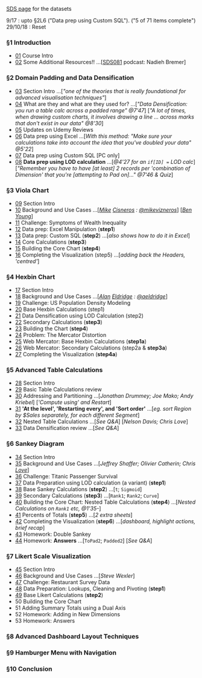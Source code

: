 [SDS page](https://www.superdatascience.com/tableau-expert-top-visualization-techniques-tableau-10-download-practice-datasets/) for the datasets

9/17 : upto §2L6 ("Data prep using Custom SQL"). ("5 of 71 items complete")
29/10/18 : Reset


### §1 Introduction

* [01](https://www.udemy.com/mastering-top-visualization-techniques-in-tableau/learn/v4/t/lecture/7766990?start=0) Course Intro
* [02](https://www.udemy.com/mastering-top-visualization-techniques-in-tableau/learn/v4/t/lecture/9237292?start=0) Some Additional Resources!! ...[[SDS081](https://www.superdatascience.com/data-visualization-training/) podcast: Nadieh Bremer]


### §2 Domain Padding and Data Densification

* [03](https://www.udemy.com/mastering-top-visualization-techniques-in-tableau/learn/v4/t/lecture/7774428?start=0) Section Intro ...[*"one of the theories that is really foundational for advanced visualisation techniques"*]
* [04](https://www.udemy.com/mastering-top-visualization-techniques-in-tableau/learn/v4/t/lecture/7774634?start=0) What are they and what are they used for? ...[*"Data Densification: you run a table calc across a padded range" @7'47*] [*"A lot of times, when drawing custom charts, it involves drawing a line ... across marks that don't exist in our data" @8'30*]
* [05](https://www.udemy.com/mastering-top-visualization-techniques-in-tableau/learn/v4/t/lecture/12497728?start=0) Updates on Udemy Reviews
* [06](https://www.udemy.com/mastering-top-visualization-techniques-in-tableau/learn/v4/t/lecture/7776220?start=0) Data prep using Excel ...[*With this method: "Make sure your calculations take into account the idea that you've doubled your data" @5'22*]
* [07](https://www.udemy.com/mastering-top-visualization-techniques-in-tableau/learn/v4/t/lecture/7776222?start=0) Data prep using Custom SQL [PC only]
* [08](https://www.udemy.com/mastering-top-visualization-techniques-in-tableau/learn/v4/t/lecture/7776228?start=0) **Data prep using LOD calculation** ...[*@4'27 for an `if[ID] =` LOD calc*] [*"Remember you have to have [at least] 2 records per 'combination of Dimension' that you're [attempting to Pad on]..." @7'46 & Quiz*]


### §3 Viola Chart

* [09](https://www.udemy.com/mastering-top-visualization-techniques-in-tableau/learn/v4/t/lecture/7776244?start=0) Section Intro
* [10](https://www.udemy.com/mastering-top-visualization-techniques-in-tableau/learn/v4/t/lecture/7776250?start=0) Background and Use Cases ...[*[Mike](https://www.mikevizneros.com/single-post/2017/03/29/Not-a-Violin-Chart) [Cisneros](https://public.tableau.com/profile/mikevizneros#!/) : [@mikevizneros](https://twitter.com/mikevizneros)*] [*[Ben Young](https://public.tableau.com/profile/ben.young#!/)*]
* [11](https://www.udemy.com/mastering-top-visualization-techniques-in-tableau/learn/v4/t/lecture/7776252?start=0) Challenge: Symptoms of Wealth Inequality
* [12](https://www.udemy.com/mastering-top-visualization-techniques-in-tableau/learn/v4/t/lecture/7776254?start=0) Data prep: Excel Manipulation (**step1**)
* [13](https://www.udemy.com/mastering-top-visualization-techniques-in-tableau/learn/v4/t/lecture/7776256?start=0) Data prep: Custom SQL (**step2**) ...[*also shows how to do it in Excel*]
* [14](https://www.udemy.com/mastering-top-visualization-techniques-in-tableau/learn/v4/t/lecture/7776258?start=0) Core Calculations (**step3**)
* [15](https://www.udemy.com/mastering-top-visualization-techniques-in-tableau/learn/v4/t/lecture/7776260?start=0) Building the Core Chart (**step4**)
* [16](https://www.udemy.com/mastering-top-visualization-techniques-in-tableau/learn/v4/t/lecture/7776262?start=0) Completing the Visualization (step5) ...[*adding back the Headers, 'centred'*]


### §4 Hexbin Chart

* [17](https://www.udemy.com/mastering-top-visualization-techniques-in-tableau/learn/v4/t/lecture/7776270?start=0) Section Intro
* [18](https://www.udemy.com/mastering-top-visualization-techniques-in-tableau/learn/v4/t/lecture/7776272?start=0) Background and Use Cases ...[*[Alan](https://blog.databender.net/?s=hex) [Eldridge](https://public.tableau.com/profile/alan.e#!/) : [@aeldridge](https://twitter.com/aeldridge)*]
* [19](https://www.udemy.com/mastering-top-visualization-techniques-in-tableau/learn/v4/t/lecture/7776274?start=0) Challenge: US Population Density Modeling
* [20](https://www.udemy.com/mastering-top-visualization-techniques-in-tableau/learn/v4/t/lecture/7776276?start=0) Base Hexbin Calculations (step1)
* [21](https://www.udemy.com/mastering-top-visualization-techniques-in-tableau/learn/v4/t/lecture/7776278?start=0) Data Densification using LOD Calculation (step2)
* [22](https://www.udemy.com/mastering-top-visualization-techniques-in-tableau/learn/v4/t/lecture/7776280?start=0) Secondary Calculations (**step3**)
* [23](https://www.udemy.com/mastering-top-visualization-techniques-in-tableau/learn/v4/t/lecture/7776282?start=0) Building the Chart (**step4**)
* [24](https://www.udemy.com/mastering-top-visualization-techniques-in-tableau/learn/v4/t/lecture/7776284?start=0) Problem: The Mercator Distortion
* [25](https://www.udemy.com/mastering-top-visualization-techniques-in-tableau/learn/v4/t/lecture/7776286?start=0) Web Mercator: Base Hexbin Calculations (**step1a**)
* [26](https://www.udemy.com/mastering-top-visualization-techniques-in-tableau/learn/v4/t/lecture/7776288?start=0) Web Mercator: Secondary Calculations (step2a & **step3a**)
* [27](https://www.udemy.com/mastering-top-visualization-techniques-in-tableau/learn/v4/t/lecture/7776290?start=0) Completing the Visualization (**step4a**)


### §5 Advanced Table Calculations

* [28](https://www.udemy.com/mastering-top-visualization-techniques-in-tableau/learn/v4/t/lecture/7776292?start=0) Section Intro
* [29](https://www.udemy.com/mastering-top-visualization-techniques-in-tableau/learn/v4/t/lecture/7776294?start=0) Basic Table Calculations review
* [30](https://www.udemy.com/mastering-top-visualization-techniques-in-tableau/learn/v4/t/lecture/7776296?start=0) Addressing and Partitioning ...[*Jonathan Drummey; Joe Mako; Andy Kriebel*] [*'Compute using' and Restart*]
* [31](https://www.udemy.com/mastering-top-visualization-techniques-in-tableau/learn/v4/t/lecture/7776298?start=0) **'At the level', 'Restarting every', and 'Sort order'** ...[*eg. sort Region by $Sales separately, for each different Segment*]
* [32](https://www.udemy.com/mastering-top-visualization-techniques-in-tableau/learn/v4/t/lecture/7776300?start=0) Nested Table Calculations ...[*See Q&A*] [*Nelson Davis; Chris Love*]
* [33](https://www.udemy.com/mastering-top-visualization-techniques-in-tableau/learn/v4/t/lecture/7776302?start=0) Data Densification review ...[*See Q&A*]


### §6 Sankey Diagram

* [34](https://www.udemy.com/mastering-top-visualization-techniques-in-tableau/learn/v4/t/lecture/7776306?start=0) Section Intro
* [35](https://www.udemy.com/mastering-top-visualization-techniques-in-tableau/learn/v4/t/lecture/7776308?start=0) Background and Use Cases ...[*Jeffrey Shaffer; Olivier Catherin; Chris [Love](https://sciolisticramblings.wordpress.com/2018/11/23/sankey-charts-the-new-pie-chart/)*]
* [36](https://www.udemy.com/mastering-top-visualization-techniques-in-tableau/learn/v4/t/lecture/7776310?start=0) Challenge: Titanic Passenger Survival
* [37](https://www.udemy.com/mastering-top-visualization-techniques-in-tableau/learn/v4/t/lecture/7776312?start=0) Data Preparation using LOD calculation (a variant) (**step1**)
* [38](https://www.udemy.com/mastering-top-visualization-techniques-in-tableau/learn/v4/t/lecture/7776314?start=0) Base Sankey Calculations (**step2**) ...[`t`; `Sigmoid`]
* [39](https://www.udemy.com/mastering-top-visualization-techniques-in-tableau/learn/v4/t/lecture/7776316?start=0) Secondary Calculations (**step3**) ...[`Rank1`; `Rank2`; `Curve`]
* [40](https://www.udemy.com/mastering-top-visualization-techniques-in-tableau/learn/v4/t/lecture/7776320?start=0) Building the Core Chart: Nested Table Calculations (**step4**) ...[*Nested Calculations on `Rank1` etc, @1'35-*]
* [41](https://www.udemy.com/mastering-top-visualization-techniques-in-tableau/learn/v4/t/lecture/7776322?start=0) Percents of Totals (**step5**) ...[*2 extra sheets*]
* [42](https://www.udemy.com/mastering-top-visualization-techniques-in-tableau/learn/v4/t/lecture/7776324?start=0) Completing the Visualization (**step6**) ...[*dashboard, highlight actions, brief recap*]
* [43](https://www.udemy.com/mastering-top-visualization-techniques-in-tableau/learn/v4/t/lecture/7776326?start=0) Homework: Double Sankey
* [44](https://www.udemy.com/mastering-top-visualization-techniques-in-tableau/learn/v4/t/lecture/7776328?start=0) Homework: **Answers** ...[`ToPad2`; `Padded2`] [*See Q&A*]


### §7 Likert Scale Visualization

* [45](https://www.udemy.com/mastering-top-visualization-techniques-in-tableau/learn/v4/t/lecture/7776330?start=0) Section Intro
* [46](https://www.udemy.com/mastering-top-visualization-techniques-in-tableau/learn/v4/t/lecture/7776332?start=0) Background and Use Cases ...[*Steve Wexler*]
* [47](https://www.udemy.com/mastering-top-visualization-techniques-in-tableau/learn/v4/t/lecture/7776334?start=0) Challenge: Restaurant Survey Data
* [48](https://www.udemy.com/mastering-top-visualization-techniques-in-tableau/learn/v4/t/lecture/7776336?start=0) Data Preparation: Lookups, Cleaning and Pivoting (**step1**)
* [49](https://www.udemy.com/mastering-top-visualization-techniques-in-tableau/learn/v4/t/lecture/7776338?start=0) Base Likert Calculations (**step2**)
* 50 Building the Core Chart
* 51 Adding Summary Totals using a Dual Axis
* 52 Homework: Adding in New Dimensions
* 53 Homework: Answers


### §8 Advanced Dashboard Layout Techniques
### §9 Hamburger Menu with Navigation
### §10 Conclusion


